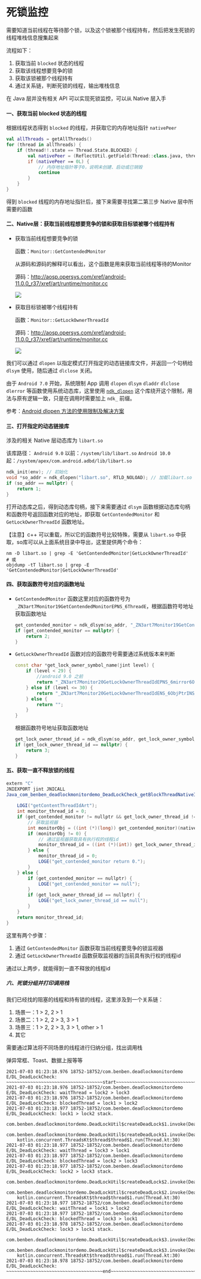 # 死锁监控

需要知道当前线程在等待那个锁，以及这个锁被那个线程持有，然后把发生死锁的线程堆栈信息搜集起来

流程如下：

1. 获取当前 `blocked` 状态的线程
2. 获取该线程想要竞争的锁
3. 获取该锁被那个线程持有
4. 通过关系链，判断死锁的线程，输出堆栈信息

在 Java 层并没有相关 API 可以实现死锁监控，可以从 Native 层入手

#### 一、获取当前 blocked 状态的线程

根据线程状态得到 `blocked` 的线程，并获取它的内存地址指针 `nativePeer`

```kotlin
val allThreads = getAllThreads()
for (thread in allThreads) {
    if (thread!!.state == Thread.State.BLOCKED) {
        val nativePeer = (ReflectUtil.getField(Thread::class.java, thread, "nativePeer") as? Long) ?: 0
        if (nativePeer == 0L) {
            // 内存地址指针等于0，说明未创建、启动或已销毁
            continue
        }
    }
}
```

得到 `blocked` 线程的内存地址指针后，接下来需要寻找第二第三步 Native 层中所需要的函数

#### 二、Native层：获取当前线程想要竞争的锁和获取目标锁被哪个线程持有

* 获取当前线程想要竞争的锁

  函数：`Monitor::GetContendedMonitor`

  从源码和源码的解释可以看出，这个函数是用来获取当前线程等待的Monitor

  源码：http://aosp.opersys.com/xref/android-11.0.0_r37/xref/art/runtime/monitor.cc

  ![](png/DeadLockMonitor_GetContendedMonitor.png)

* 获取目标锁被哪个线程持有

  函数：`Monitor::GetLockOwnerThreadId`

  源码：http://aosp.opersys.com/xref/android-11.0.0_r37/xref/art/runtime/monitor.cc

  ![](png/DeadLockMonitor_GetLockOwnerThreadId.png)

我们可以通过 `dlopen` 以指定模式打开指定的动态链接库文件，并返回一个句柄给 `dlsym` 使用，随后通过 `dlclose` 关闭。

由于 `Android 7.0` 开始，系统限制 App 调用 `dlopen` `dlsym` `dladdr` `dlclose` `dlerror` 等函数使用系统动态库，这里使用 [`ndk_dlopen`](https://github.com/Rprop/ndk_dlopen) 这个库绕开这个限制，用法与原有逻辑一致，只是在调用时需要加上 `ndk_` 前缀。

参考：[Android dlopen 方法的使用限制及解决方案](https://www.sunmoonblog.com/2019/06/04/fake-dlopen/?spm=ata.13261165.0.0.bb4d1bc8hQmHlY)

#### 三、打开指定的动态链接库

涉及的相关 Native 层动态库为 `libart.so`

该库路径：
`Android 9.0` 以前：`/system/lib/libart.so`
`Android 10.0` 起：`/system/apex/com.android.adbd/lib/libart.so`

```c++
ndk_init(env); // 初始化
void *so_addr = ndk_dlopen("libart.so", RTLD_NOLOAD); // 加载libart.so
if (so_addr == nullptr) {
    return 1;
}
```

打开动态库之后，得到动态库句柄，接下来需要通过 `dlsym` 函数根据动态库句柄和函数符号返回函数对应的地址，即获取 `GetContendedMonitor` 和 `GetLockOwnerThreadId` 函数地址。

【注意】c++ 可以重载，所以它的函数符号比较特殊，需要从 `libart.so` 中获取，so库可以从上面系统目录中导出，这里提供两个命令：

```shell
nm -D libart.so | grep -E 'GetContendedMonitor|GetLockOwnerThreadId'
# 或
objdump -tT libart.so | grep -E 'GetContendedMonitor|GetLockOwnerThreadId'
```

#### 四、获取函数符号对应的函数地址

* `GetContendedMonitor` 函数这里对应的函数符号为 `_ZN3art7Monitor19GetContendedMonitorEPNS_6ThreadE`，根据函数符号地址获取函数地址

  ```c++
  get_contended_monitor = ndk_dlsym(so_addr, "_ZN3art7Monitor19GetContendedMonitorEPNS_6ThreadE");
  if (get_contended_monitor == nullptr) {
      return 2;
  }
  ```

* `GetLockOwnerThreadId` 函数对应的函数符号需要通过系统版本来判断

  ```c++
  const char *get_lock_owner_symbol_name(jint level) {
      if (level < 29) {
          //android 9.0 之前
          return "_ZN3art7Monitor20GetLockOwnerThreadIdEPNS_6mirror6ObjectE";
      } else if (level <= 30) {
          return "_ZN3art7Monitor20GetLockOwnerThreadIdENS_6ObjPtrINS_6mirror6ObjectEEE";
      } else {
          return "";
      }
  }
  ```

  根据函数符号地址获取函数地址

  ```c++
  get_lock_owner_thread_id = ndk_dlsym(so_addr, get_lock_owner_symbol_name(sdk_version));
  if (get_lock_owner_thread_id == nullptr) {
      return 3;
  }
  ```

#### 五、获取一直不释放锁的线程

```java
extern "C"
JNIEXPORT jint JNICALL
Java_com_benben_deadlockmonitordemo_DeadLockCheck_getBlockThreadNativeId(JNIEnv *env, jobject thiz,
                                                                         jlong nativePeer) {
    LOGI("getContentThreadIdArt");
    int monitor_thread_id = 0;
    if (get_contended_monitor != nullptr && get_lock_owner_thread_id != nullptr) {
        // 获取监视器
        int monitorObj = ((int (*)(long)) get_contended_monitor)(nativePeer);
        if (monitorObj != 0) {
            // 通过监视器获取具有执行权的线程id
            monitor_thread_id = ((int (*)(int)) get_lock_owner_thread_id)(monitorObj);
        } else {
            monitor_thread_id = 0;
            LOGE("get_contended_monitor return 0.");
        }
    } else {
        if (get_contended_monitor == nullptr) {
            LOGE("get_contended_monitor == null");
        }
        if (get_lock_owner_thread_id == nullptr) {
            LOGE("get_lock_owner_thread_id == null");
        }
    }
    return monitor_thread_id;
}
```

这里有两个步骤：

1. 通过 `GetContendedMonitor` 函数获取当前线程要竞争的锁监视器
2. 通过 `GetLockOwnerThreadId` 函数获取监视器的当前具有执行权的线程id

通过以上两步，就能得到一直不释放的线程id

##### 六、死锁分组并打印调用栈

我们已经找的阻塞的线程和持有锁的线程，这里涉及到一个关系链：

1. 场景一：1 > 2, 2 > 1
2. 场景二：1 > 2, 2 > 3, 3 > 1
3. 场景三：1 > 2, 2 > 3, 3 > 1, other > 1
4. 其它

需要通过算法将不同场景的线程进行归纳分组，找出调用栈

弹异常框、Toast、数据上报等等

```log
2021-07-03 01:23:18.976 18752-18752/com.benben.deadlockmonitordemo E/DL_DeadLockCheck: ~~~~~~~~~~~~~~~~~~~~~~~~~~~~~~~~~~~~start~~~~~~~~~~~~~~~~~~~~~~~~~~~~~~~~~~~~~~~
2021-07-03 01:23:18.976 18752-18752/com.benben.deadlockmonitordemo E/DL_DeadLockCheck: waitThread = lock2 > lock3
2021-07-03 01:23:18.976 18752-18752/com.benben.deadlockmonitordemo E/DL_DeadLockCheck: blockedThread = lock1 > lock2
2021-07-03 01:23:18.977 18752-18752/com.benben.deadlockmonitordemo E/DL_DeadLockCheck: lock1 > lock2 stack.
    com.benben.deadlockmonitordemo.DeadLockUtil$createDeadLock$1.invoke(DeadLockUtil.kt:28)
    com.benben.deadlockmonitordemo.DeadLockUtil$createDeadLock$1.invoke(DeadLockUtil.kt:23)
    kotlin.concurrent.ThreadsKt$thread$thread$1.run(Thread.kt:30)
2021-07-03 01:23:18.977 18752-18752/com.benben.deadlockmonitordemo E/DL_DeadLockCheck: waitThread = lock3 > lock1
2021-07-03 01:23:18.977 18752-18752/com.benben.deadlockmonitordemo E/DL_DeadLockCheck: blockedThread = lock2 > lock3
2021-07-03 01:23:18.977 18752-18752/com.benben.deadlockmonitordemo E/DL_DeadLockCheck: lock2 > lock3 stack.
    com.benben.deadlockmonitordemo.DeadLockUtil$createDeadLock$2.invoke(DeadLockUtil.kt:39)
    com.benben.deadlockmonitordemo.DeadLockUtil$createDeadLock$2.invoke(DeadLockUtil.kt:34)
    kotlin.concurrent.ThreadsKt$thread$thread$1.run(Thread.kt:30)
2021-07-03 01:23:18.977 18752-18752/com.benben.deadlockmonitordemo E/DL_DeadLockCheck: waitThread = lock1 > lock2
2021-07-03 01:23:18.977 18752-18752/com.benben.deadlockmonitordemo E/DL_DeadLockCheck: blockedThread = lock3 > lock1
2021-07-03 01:23:18.978 18752-18752/com.benben.deadlockmonitordemo E/DL_DeadLockCheck: lock3 > lock1 stack.
    com.benben.deadlockmonitordemo.DeadLockUtil$createDeadLock$3.invoke(DeadLockUtil.kt:50)
    com.benben.deadlockmonitordemo.DeadLockUtil$createDeadLock$3.invoke(DeadLockUtil.kt:45)
    kotlin.concurrent.ThreadsKt$thread$thread$1.run(Thread.kt:30)
2021-07-03 01:23:18.978 18752-18752/com.benben.deadlockmonitordemo E/DL_DeadLockCheck: ~~~~~~~~~~~~~~~~~~~~~~~~~~~~~~~~~~~~end~~~~~~~~~~~~~~~~~~~~~~~~~~~~~~~~~~~~~~~
```

